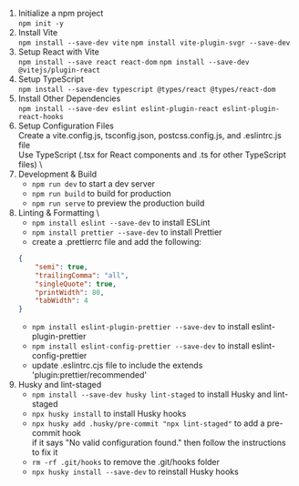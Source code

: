 1. Initialize a npm project \
    `npm init -y`
2. Install Vite \
    `npm install --save-dev vite`
    `npm install vite-plugin-svgr --save-dev`
3. Setup React with Vite \
    `npm install --save react react-dom`
    `npm install --save-dev @vitejs/plugin-react`
4. Setup TypeScript \
    `npm install --save-dev typescript @types/react @types/react-dom`
5. Install Other Dependencies \
    `npm install --save-dev eslint eslint-plugin-react eslint-plugin-react-hooks`
6. Setup Configuration Files \
    Create a vite.config.js, tsconfig.json, postcss.config.js, and .eslintrc.js file \
    Use TypeScript (.tsx for React components and .ts for other TypeScript files) \
7. Development & Build
    - `npm run dev` to start a dev server
    - `npm run build` to build for production
    - `npm run serve` to preview the production build
8. Linting & Formatting \
    - `npm install eslint --save-dev` to install ESLint
    - `npm install prettier --save-dev` to install Prettier
    - create a .prettierrc file and add the following:
    ```json
    {
        "semi": true,
        "trailingComma": "all",
        "singleQuote": true,
        "printWidth": 80,
        "tabWidth": 4
    }
    ```
    - `npm install eslint-plugin-prettier --save-dev` to install eslint-plugin-prettier
    - `npm install eslint-config-prettier --save-dev` to install eslint-config-prettier
    - update .eslintrc.cjs file to include the extends 'plugin:prettier/recommended'
9. Husky and lint-staged
    - `npm install --save-dev husky lint-staged` to install Husky and lint-staged
    - `npx husky install` to install Husky hooks
    - `npx husky add .husky/pre-commit "npx lint-staged"` to add a pre-commit hook \
    if it says "No valid configuration found." then follow the instructions to fix it
    - `rm -rf .git/hooks` to remove the .git/hooks folder
    - `npx husky install --save-dev` to reinstall Husky hooks
